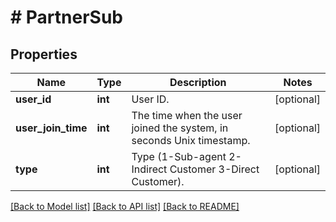 # # PartnerSub

## Properties

Name | Type | Description | Notes
------------ | ------------- | ------------- | -------------
**user_id** | **int** | User ID. | [optional] 
**user_join_time** | **int** | The time when the user joined the system, in seconds Unix timestamp. | [optional] 
**type** | **int** | Type (1-Sub-agent 2-Indirect Customer 3-Direct Customer). | [optional] 

[[Back to Model list]](../../README.md#documentation-for-models) [[Back to API list]](../../README.md#documentation-for-api-endpoints) [[Back to README]](../../README.md)

